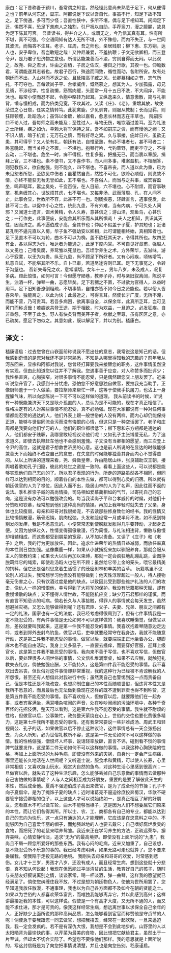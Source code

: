康白：足下昔称吾于颍川，吾常谓之知言。然经怪此意尚未熟悉于足下，何从便得之也？前年从河东还，显宗、阿都说足下议以吾自代，事虽不行，知足下故不知之。足下傍通，多可而少怪；吾直性狭中，多所不堪，偶与足下相知耳。闲闻足下迁，惕然不喜，恐足下羞庖人之独割，引尸祝以自助，手荐鸾刀，漫之膻腥，故具为足下陈其可否。
吾昔读书，得并介之人，或谓无之，今乃信其真有耳。性有所不堪，真不可强。今空语同知有达人无所不堪，外不殊俗，而内不失正，与一世同其波流，而悔吝不生耳。老子、庄周，吾之师也，亲居贱职；柳下惠、东方朔，达人也，安乎卑位，吾岂敢短之哉！又仲尼兼爱，不羞执鞭；子文无欲卿相，而三登令尹，是乃君子思济物之意也。所谓达能兼善而不渝，穷则自得而无闷。以此观之，故尧、舜之君世，许由之岩栖，子房之佐汉，接舆之行歌，其揆一也。仰瞻数君，可谓能遂其志者也。故君子百行，殊途而同致，循性而动，各附所安。故有处朝廷而不出，入山林而不返之论。且延陵高子臧之风，长卿慕相如之节，志气所托，不可夺也。吾每读尚子平、台孝威传，慨然慕之，想其为人。少加孤露，母兄见骄，不涉经学。性复疏懒，筋驽肉缓，头面常一月十五日不洗，不大闷痒，不能沐也。每常小便而忍不起，令胞中略转乃起耳。又纵逸来久，情意傲散，简与礼相背，懒与慢相成，而为侪类见宽，不攻其过。又读《庄》、《老》，重增其放，故使荣进之心日颓，任实之情转笃。此犹禽鹿，少见驯育，则服从教制；长而见羁，则狂顾顿缨，赴蹈汤火；虽饰以金镳，飨以嘉肴，愈思长林而志在丰草也。
阮嗣宗口不论人过，吾每师之而未能及；至性过人，与物无伤，唯饮酒过差耳。至为礼法之士所绳，疾之如仇，幸赖大将军保持之耳。吾不如嗣宗之资，而有慢弛之阙；又不识人情，暗于机宜；无万石之慎，而有好尽之累。久与事接，疵衅日兴，虽欲无患，其可得乎？又人伦有礼，朝廷有法，自惟至熟，有必不堪者七，甚不可者二：卧喜晚起，而当关呼之不置，一不堪也。抱琴行吟，弋钓草野，而吏卒守之，不得妄动，二不堪也。危坐一时，痹不得摇，性复多虱，把搔无已，而当裹以章服，揖拜上官，三不堪也。素不便书，又不喜作书，而人间多事，堆案盈机，不相酬答，则犯教伤义，欲自勉强，则不能久，四不堪也。不喜吊丧，而人道以此为重，已为未见恕者所怨，至欲见中伤者；虽瞿然自责，然性不可化，欲降心顺俗，则诡故不情，亦终不能获无咎无誉如此，五不堪也。不喜俗人，而当与之共事，或宾客盈坐，鸣声聒耳，嚣尘臭处，千变百伎，在人目前，六不堪也。心不耐烦，而官事鞅掌，机务缠其心，世故烦其虑，七不堪也。又每非汤、武而薄周、孔，在人间不止，此事会显，世教所不容，此甚不可一也。刚肠疾恶，轻肆直言，遇事便发，此甚不可二也。以促中小心之性，统此九患，不有外难，当有内病，宁可久处人间邪？又闻道士遗言，饵术黄精，令人久寿，意甚信之；游山泽，观鱼鸟，心甚乐之；一行作吏，此事便废，安能舍其所乐而从其所惧哉！
夫人之相知，贵识其天性，因而济之。禹不逼伯成子高，全其节也；仲尼不假盖于子夏，护其短也；近诸葛孔明不逼元直以入蜀，华子鱼不强幼安以卿相，此可谓能相终始，真相知者也。足下见直木不可以为轮，曲木不可以为桷，盖不欲枉其天才，令得其所也。故四民有业，各以得志为乐，唯达者为能通之，此足下度内耳。不可自见好章甫，强越人以文冕也；己嗜臭腐，养鸳雏以死鼠也。吾顷学养生之术，方外荣华，去滋味，游心于寂寞，以无为为贵。纵无九患，尚不顾足下所好者。又有心闷疾，顷转增笃，私意自试，不能堪其所不乐。自卜已审，若道尽途穷则已耳。足下无事冤之，令转于沟壑也。
吾新失母兄之欢，意常凄切。女年十三，男年八岁，未及成人，况复多病。顾此悢悢，如何可言！今但愿守陋巷，教养子孙，时与亲旧叙离阔，陈说平生，浊酒一杯，弹琴一曲，志愿毕矣。足下若嬲之不置，不过欲为官得人，以益时用耳。足下旧知吾潦倒粗疏，不切事情，自惟亦皆不如今日之贤能也。若以俗人皆喜荣华，独能离之，以此为快；此最近之，可得言耳。然使长才广度，无所不淹，而能不营，乃可贵耳。若吾多病困，欲离事自全，以保余年，此真所乏耳，岂可见黄门而称贞哉！若趣欲共登王途，期于相致，时为欢益，一旦迫之，必发狂疾。自非重怨，不至于此也。野人有快炙背而美芹子者，欲献之至尊，虽有区区之意，亦已疏矣。愿足下勿似之。其意如此，既以解足下，并以为别。嵇康白。

## 译文： 
嵇康谨启：过去您曾在山嵚面前称说我不愿出仕的意志，我常说这是知己的话。但我感到奇怪的是您对我还不是非常熟悉，不知是从哪里得知我的志趣的？前年我从河东回来，显宗和阿都对我说，您曾经打算要我来接替您的职务，这件事情虽然没有实现，但由此知道您以往并不了解我。您遇事善于应变，对人称赞多而批评少；我性格直爽，心胸狭窄，对很多事情不能忍受，只是偶然跟您交上朋友罢了。近来听说您升官了，我感到十分忧虑，恐怕您不好意思独自做官，要拉我充当助手，正像厨师羞于一个人做菜，要拉祭师来帮忙一样，这等于使我手执屠刀，也沾上一身腥臊气味，所以向您陈说一下可不可以这样做的道理。
我从前读书的时候，听说有一种既能兼济天下又是耿介孤直的人，总认为是不可能的，现在才真正相信了。性格决定有的人对某些事情不能忍受，真不必勉强。现在大家都说有一种对任何事情都能忍受的通达的人，他们外表上跟一般世俗的人没有两样，而内心却仍能保持正道，能够与世俗同流合污而没有悔恨的心情，但这只是一种空话罢了。老子和庄周都是我要向他们学习的人，他们的职位都很低下；柳下惠和东方朔都是通达的人，他们都安于贱职，我哪里敢轻视议论他们呢！又如孔子主张博爱无私，为了追求道义，即使去执鞭赶车他也不会感到羞愧。子文没有当卿相的愿望，而三次登上令尹的高位，这就是君子想救世济民的心意。这也是前人所说的在显达的时候能够兼善天下而始终不改变自己的意志，在失意的时候能够独善其身而内心不觉得苦闷。从以上所讲的道理来看，尧、舜做皇帝，许由隐居山林，张良辅助汉王朝，接舆唱着歌劝孔子归隐，彼此的处世之道是一致的。看看上面这些人，可以说都是能够实现他们自己志向的了。所以君子表现的行为、所走的道路虽然各不相同，但同样可以达到相同的目的，顺着各自的本性去做，都可以得到心灵的归宿。所以就有朝廷做官的人为了禄位，因此入而不出，隐居山林的人为了名声，因此往而不返的说法。季札推崇子臧的高尚情操，司马相如爱慕蔺相如的气节，以寄托自己的志向，这是没有办法可以勉强改变的。每当我读尚子平和台孝威传的时候，对他们十分赞叹和钦慕，经常想到他们这种高尚的情操。再加上我年轻时就失去了父亲，身体也比较瘦弱，母亲和哥哥对我很娇宠，不去读那些修身致仕的经书。我的性情又比较懒惰散漫，筋骨迟钝，肌肉松弛，头发和脸经常一月或半月不洗，如不感到特别发闷发痒，我是不愿意洗的。小便常常忍到使膀胱发胀得几乎要转动，才起身去便。又因为放纵过久，性情变得孤傲散漫，行为简慢，与礼法相违背，懒散与傲慢却相辅相成，而这些都受到朋辈的宽容，从不加以责备。又读了《庄子》和《老子》之后，我的行为更加放任。因此，追求仕进荣华的热情日益减弱，而放任率真的本性则日益加强。这像麋鹿一样，如果从小就捕捉来加以驯服养育，那就会服从主人的管教约束；如果长大以后再加以束缚，那就一定会疯狂地乱蹦乱跳，企图挣脱羁绊它的绳索，即使赴汤蹈火也在所不顾；虽然给它带上金的笼头，喂它最精美的饲料，但它还是强烈思念着生活惯了的茂密树林和丰美的百草。
阮籍嘴里不议论别人的过失，我常想学习他但没有能够做到；他天性淳厚超过一般人，待人接物毫无伤害之心，只有饮酒过度是他的缺点。以致因此受到那些维护礼法的人们的攻击，像仇人一样的憎恨他，幸亏得到了大将军的保护。我没有阮籍那种天赋，却有傲慢懒散的缺点；又不懂得人情世故，不能随机应变；缺少万石君那样的谨慎，而有直言不知忌讳的毛病。倘若长久与人事接触，得罪人的事情就会每天发生，虽然想避掉灾祸，又怎么能够做得到呢？还有君臣、父子、夫妻、兄弟、朋友之间都有一定的礼法，国家也有一定的法度，我已经考虑得很周到了，但有七件事情我是一定不能忍受的，有两件事情是无论如何不可以这样做的：我喜欢睡懒觉，但做官以后，差役就要叫我起来，这是第一件我不能忍受的事情。我喜欢抱着琴随意边走边吟，或者到郊外去射鸟钓鱼，做官以后，吏卒就要经常守在我身边，我就不能随意行动，这是第二件我不能忍受的事情。做官以后，就要端端正正地坐着办公，腿脚麻木也不能自由活动，我身上又多虱子，一直要去搔痒，而要穿好官服，迎拜上级官长，这是第三件我不能忍受的事情。我向来不善于写信，也不喜欢写信，但做官以后，要处理很多人间世俗的事情，公文信札堆满案桌，如果不去应酬，就触犯礼教失去礼仪，倘使勉强应酬，又不能持久，这是第四件我不能忍受的事情。我不喜欢出去吊丧，但世俗对这件事情却非常重视，我的这种行为已经被不肯谅解我的人所怨恨，甚至还有人想借此对我进行中伤；虽然我自己也警惕到这一点而责备自己，但是本性还是不能改变，也想抑制住自己的本性而随顺世俗，但违背本性又是我所不愿意的，而且最后也无法做到像现在这样的既不遭到罪责也得不到称赞，这是第五件我不能忍受的事情。我不喜欢俗人，但做官以后，就要跟他们在一起办事，或者宾客满坐，满耳嘈杂喧闹的声音，处在吵吵闹闹的污浊环境中，各种千奇百怪的花招伎俩，整天可以看到，这是第六件我不能忍受的事情。我生就不耐烦的性格，但做官以后，公事繁忙，政务整天萦绕在心上，世俗的交往也要化费很多精力，这是第七件我所不能忍受的事情。还有我常常要说一些非难成汤、周武王和轻视周公、孔子的话，如果做官以后不停止这种议论，这件事情总有一天会张扬出去，为众人所知，必为世俗礼教所不容，这是第一件无论如何不可以这样做的事情。我的性格倔强，憎恨坏人坏事，说话轻率放肆，直言不讳，碰到看不惯的事情脾气就要发作，这是第二件无论如何不可以这样做的事情。以我这种心胸狭隘的性格，再加上上面所说的九种毛病，即使没有外来的灾祸，自身也一定会产生病痛，哪里还能长久地活在人世间呢？又听道士说，服食术和黄精，可以使人长寿，心里非常相信；又喜欢游山玩水，观赏大自然的鱼鸟，对这种生活心里感到很高兴；一旦做官以后，就失去了这种生活乐趣，怎么能够丢掉自己乐意做的事情而去做那种自己害怕做的事情呢？
人与人之间相互成为好朋友，重要的是要了解彼此天生的本性，然后成全他。夏禹不强迫伯成子高出来做官，是为了成全他的节操；孔子不向子夏借伞，是为了掩饰子夏的缺点；近时诸葛亮不逼迫徐庶投奔蜀汉，华歆不硬要管宁接受卿相的位子，以上这些人才可以说始终如一，是真正相互了解的好朋友。您看直木不可以做车轮，曲木不能够当椽子，这是因为人们不想委屈它们原来的本性，而让它们各得其所。所以士、农、工、商都各有自己的专业，都能以达到自己的志向为快乐，这一点只有通达的人才能理解，它应该是在您意料之中的。不能够因为自己喜爱华丽的帽子，而勉强越地的人也要去戴它；自己嗜好腐烂发臭的食物，而把死了的老鼠来喂养鸳雏。我近来正在学习养生的方法，正疏远荣华，摒弃美味，心情安静恬淡，追求“无为”的最高境界。即使没有上面所说的“九患”，我尚且不屑一顾您所爱好的那些东西。我有心闷的毛病，近来又加重了，自己设想，是不能忍受所不乐意的事的。我已经考虑明确，如果无路可走也就算了。您不要来委屈我，使我陷于走投无路的绝境。
我刚失去母亲和哥哥的欢爱，时常感到悲伤。女儿才十三岁，男孩才八岁，还没有成人，而且经常生病。想到这些就十分悲恨，真不知从何说起！我现在但愿能过平淡清贫的生活，教育好自己的孩子，随时与亲朋友好叙说离别之情，谈谈家常，喝一杯淡酒，弹一曲琴，这样我的愿望就已经满足了。倘使您纠缠住我不放，不过是想为朝廷物色人，使他为世所用罢了。您早知道我放任散漫，不通事理，我也以为自己各方面都不及如今在朝的贤能之士。如果以为世俗的人都喜欢荣华富贵，而唯独我能够离弃它，并以此感到高兴；这样讲最接近我的本性，可以这样说。假使是一个有高才大度，又无所不通的人，而又能不求仕进，那才是可贵的。像我这样经常生病，想远离世事以求保全自己余年的人，正好缺少上面所说的那种高尚品质，怎么能够看到宦官而称赞他是守贞节的人呢！倘使急于要我跟您一同去做官，想把我招去，经常在一起欢聚，一旦来逼迫我，我一定会发疯的。若不是有深仇大恨，我想是不会到此地步的。山野里的人以太阳晒背为最愉快的事，以芹菜为最美的食物，因此想把它献给君主，虽然出于一片至诚，但却太不切合实际了。希望您不要像他们那样。我的意思就是上面所说的，写这封信既是为了向您把事情说清楚，并且也是向您告别。嵇康谨启。
